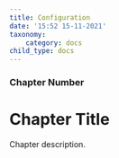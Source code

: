 ```yaml
---
title: Configuration
date: '15:52 15-11-2021'
taxonomy:
    category: docs
child_type: docs
---
```


### Chapter Number

# Chapter Title

Chapter description.